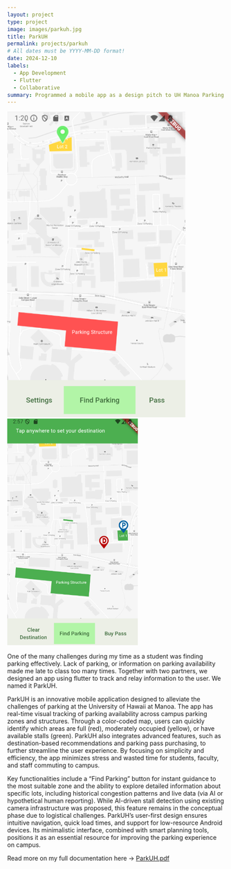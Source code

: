 ```yaml
---
layout: project
type: project
image: images/parkuh.jpg
title: ParkUH
permalink: projects/parkuh
# All dates must be YYYY-MM-DD format!
date: 2024-12-10
labels:
  - App Development
  - Flutter
  - Collaborative
summary: Programmed a mobile app as a design pitch to UH Manoa Parking management
---
```


<div class="ui small rounded images">
  <img class="ui image" src="../images/uhpark.png">
  <img class="ui image" src="../images/uhpark2.png">
</div>

One of the many challenges during my time as a student was finding parking effectively. Lack of parking, or information on parking availability made me late to class too many times. Together with two partners, we designed an app using flutter to track and relay information to the user. We named it ParkUH.

ParkUH is an innovative mobile application designed to alleviate the challenges of parking at the University of Hawaii at Manoa. The app has real-time visual tracking of parking availability across campus parking zones and structures. Through a color-coded map, users can quickly identify which areas are full (red), moderately occupied (yellow), or have available stalls (green). ParkUH also integrates advanced features, such as destination-based recommendations and parking pass purchasing, to further streamline the user experience. By focusing on simplicity and efficiency, the app minimizes stress and wasted time for students, faculty, and staff commuting to campus.

Key functionalities include a “Find Parking” button for instant guidance to the most suitable zone and the ability to explore detailed information about specific lots, including historical congestion patterns and live data (via AI or hypothetical human reporting). While AI-driven stall detection using existing camera infrastructure was proposed, this feature remains in the conceptual phase due to logistical challenges. ParkUH’s user-first design ensures intuitive navigation, quick load times, and support for low-resource Android devices. Its minimalistic interface, combined with smart planning tools, positions it as an essential resource for improving the parking experience on campus.


Read more on my full documentation here -> [ParkUH.pdf](https://github.com/user-attachments/files/18554229/ParkUH.pdf)
